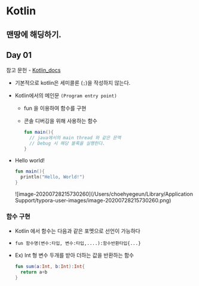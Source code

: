 # Kotlin

## 맨땅에 해딩하기.

## Day 01

참고 문헌 - [Kotlin_docs](https://kotlinlang.org/docs/reference/basic-syntax.html)

* 기본적으로 kotlin은 세미콜론 (`;`)을 작성하지 않는다.

* Kotlin에서의 메인문 `(Program entry point)`

  * fun 을 이용하여 함수를 구현

  * 콘솔 디버깅을 위해 사용하는 함수

    ```kotlin
    fun main(){
      // java에서의 main thread 와 같은 문맥
      // Debug 시 해당 블록을 실행한다.
    }
    ```

* Hello world!

  ```kotlin
  fun main(){
    println("Hello, World!")
  }
  ```

  ![image-20200728215730260](/Users/choehyegeun/Library/Application Support/typora-user-images/image-20200728215730260.png)

### 함수 구현

* Kotlin 에서 함수는 다음과 같은 포멧으로 선언이 가능하다

* `fun 함수명(변수:타입, 변수:타입,....):함수반환타입{...}`

* Ex) Int 형 변수 두개를 받아 더하는 값을 반환하는 함수

  ```kotlin
  fun sum(a:Int, b:Int):Int{
    return a+b
  }
  ```

  